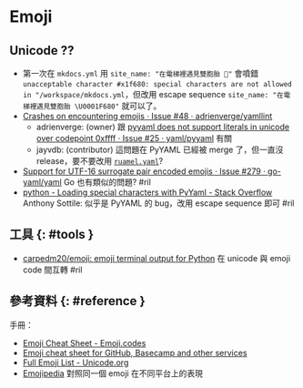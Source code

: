 # Emoji

## Unicode ??

  - 第一次在 `mkdocs.yml` 用 `site_name: "在電梯裡遇見雙胞胎 🚀"` 會噴錯 `unacceptable character #x1f680: special characters are not allowed
      in "/workspace/mkdocs.yml`，但改用 escape sequence `site_name: "在電梯裡遇見雙胞胎 \U0001F680"` 就可以了。
  - [Crashes on encountering emojis · Issue \#48 · adrienverge/yamllint](https://github.com/adrienverge/yamllint/issues/48)
      - adrienverge: (owner) 跟 [pyyaml does not support literals in unicode over codepoint 0xffff · Issue \#25 · yaml/pyyaml](https://github.com/yaml/pyyaml/issues/25) 有關
      - jayvdb: (contributor) 這問題在 PyYAML 已經被 merge 了，但一直沒 release，要不要改用 [`ruamel.yaml`](https://pypi.org/project/ruamel.yaml/)?
  - [Support for UTF\-16 surrogate pair encoded emojis · Issue \#279 · go\-yaml/yaml](https://github.com/go-yaml/yaml/issues/279) Go 也有類似的問題? #ril
  - [python \- Loading special characters with PyYaml \- Stack Overflow](https://stackoverflow.com/questions/44875403/loading-special-characters-with-pyyaml/44875714) Anthony Sottile: 似乎是 PyYAML 的 bug，改用 escape sequence 即可 #ril

## 工具 {: #tools }

  - [carpedm20/emoji: emoji terminal output for Python](https://github.com/carpedm20/emoji/) 在 unicode 與 emoji code 間互轉 #ril

## 參考資料 {: #reference }

手冊：

  - [Emoji Cheat Sheet - Emoji.codes](https://emoji.codes/)
  - [Emoji cheat sheet for GitHub, Basecamp and other services](https://www.webfx.com/tools/emoji-cheat-sheet/)
  - [Full Emoji List - Unicode.org](http://www.unicode.org/emoji/charts/full-emoji-list.html)
  - [Emojipedia](https://emojipedia.org/) 對照同一個 emoji 在不同平台上的表現

